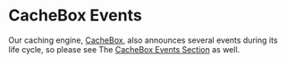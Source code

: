 # CacheBox Events

Our caching engine, [CacheBox](https://cachebox.ortusbooks.com/), also announces several events during its life cycle, so please see The [CacheBox Events Section](https://cachebox.ortusbooks.com/advanced-usage/cachebox-event-model/cachebox-events) as well.
